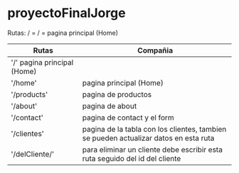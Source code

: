 # proyectoFinalJorge

Rutas:
/ = 
/ = pagina principal (Home)

| Rutas            | Compañia    |
|-------------------|-------------|
| '/'  pagina principal (Home) |
| '/home' | pagina principal (Home) |
| '/products' | pagina de productos |
| '/about' | pagina de about |
| '/contact' | pagina de contact y el form |
| '/clientes' | pagina de la tabla con los clientes, tambien se pueden actualizar datos en esta ruta |
| '/delCliente/' | para eliminar un cliente debe escribir esta ruta seguido del id del cliente  |

